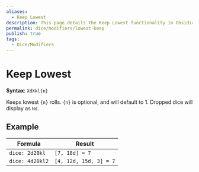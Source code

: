 ```yaml
---
aliases:
  - Keep Lowest
description: This page details the Keep Lowest functionality in Obsidian Dice Roller.
permalink: dice/modifiers/lowest-keep
publish: true
tags:
  - Dice/Modifiers
---
```


# Keep Lowest

**Syntax**: `XdXkl{n}`

Keeps lowest `{n}` rolls. `{n}` is optional, and will default to 1. Dropped dice will display as `Nd`.

## Example

| Formula         | Result                 |
| --------------- | ---------------------- |
| `dice: 2d20kl`  | `[7, 18d] = 7`         |
| `dice: 4d20kl2` | `[4, 12d, 15d, 3] = 7` |

